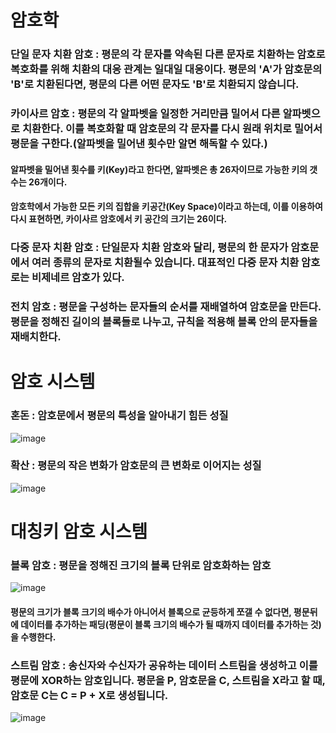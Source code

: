 # 암호학
### 단일 문자 치환 암호 : 평문의 각 문자를 약속된 다른 문자로 치환하는 암호로 복호화를 위해 치환의 대응 관계는 일대일 대응이다. 평문의 'A'가 암호문의 'B'로 치환된다면, 평문의 다른 어떤 문자도 'B'로 치환되지 않습니다.
### 카이사르 암호 : 평문의 각 알파벳을 일정한 거리만큼 밀어서 다른 알파벳으로 치환한다. 이를 복호화할 때 암호문의 각 문자를 다시 원래 위치로 밀어서 평문을 구한다.(알파벳을 밀어낸 횟수만 알면 해독할 수 있다.)
#### 알파벳을 밀어낸 횟수를 키(Key)라고 한다면, 알파벳은 총 26자이므로 가능한 키의 갯수는 26개이다.
#### 암호학에서 가능한 모든 키의 집합을 키공간(Key Space)이라고 하는데, 이를 이용하여 다시 표현하면, 카이사르 암호에서 키 공간의 크기는 26이다.

### 다중 문자 치환 암호 : 단일문자 치환 암호와 달리, 평문의 한 문자가 암호문에서 여러 종류의 문자로 치환될수 있습니다. 대표적인 다중 문자 치환 암호로는 비제네르 암호가 있다.
### 전치 암호 : 평문을 구성하는 문자들의 순서를 재배열하여 암호문을 만든다. 평문을 정해진 길이의 블록들로 나누고, 규칙을 적용해 블록 안의 문자들을 재배치한다.

# 암호 시스템
### 혼돈 : 암호문에서 평문의 특성을 알아내기 힘든 성질
![image](https://user-images.githubusercontent.com/81984723/186636263-bcc340b4-84da-48c1-b359-0c2dd92147ef.png)
### 확산 : 평문의 작은 변화가 암호문의 큰 변화로 이어지는 성질
![image](https://user-images.githubusercontent.com/81984723/186636328-225f574c-f95b-4bba-9476-0c310ef468e2.png)
# 대칭키 암호 시스템
### 블록 암호 : 평문을 정해진 크기의 블록 단위로 암호화하는 암호
![image](https://user-images.githubusercontent.com/81984723/186636811-8babf789-38e5-4fda-97cc-ce61d2ae8fce.png)
#### 평문의 크기가 블록 크기의 배수가 아니어서 블록으로 균등하게 쪼갤 수 없다면, 평문뒤에 데이터를 추가하는 패딩(평문이 블록 크기의 배수가 될 때까지 데이터를 추가하는 것)을 수행한다.

### 스트림 암호 : 송신자와 수신자가 공유하는 데이터 스트림을 생성하고 이를 평문에 XOR하는 암호입니다. 평문을 P, 암호문을 C, 스트림을 X라고 할 때, 암호문 C는 C = P + X로 생성됩니다.
![image](https://user-images.githubusercontent.com/81984723/186636861-22347aaa-7429-4077-865d-689efb4d64f8.png)
